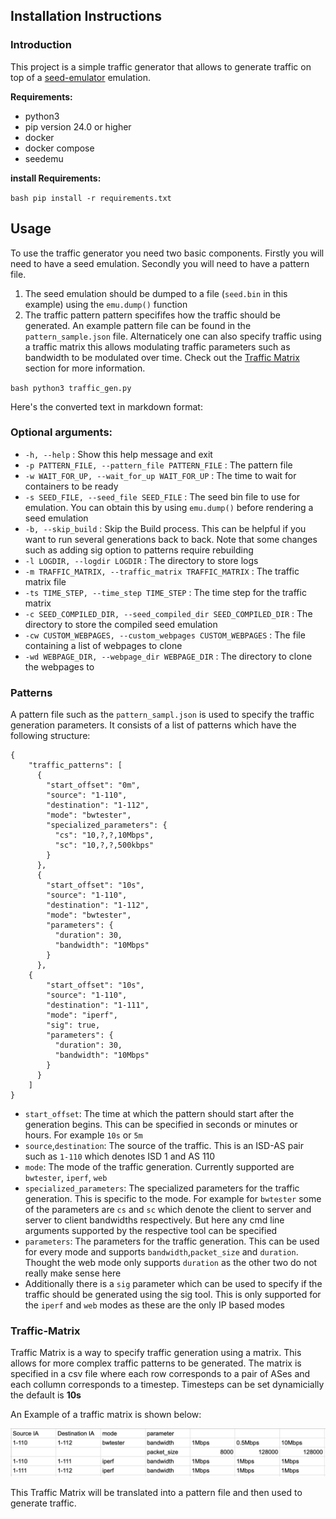 ## Installation Instructions

### Introduction

This project is a simple traffic generator that allows to generate traffic on top of a [seed-emulator](https://github.com/seed-labs/seed-emulator) emulation.

**Requirements:**
- python3 
- pip version 24.0 or higher
- docker
- docker compose
- seedemu

**install Requirements:**

``bash
pip install -r requirements.txt
``
## Usage

To use the traffic generator you need two basic components. Firstly you will need to have a seed emulation. Secondly you will need to have a pattern file.

1. The seed emulation should be dumped to a file (`seed.bin` in this example) using the `emu.dump()` function
2. The traffic pattern pattern specififes how the traffic should be generated. An example pattern file can be found in the `pattern_sample.json` file. Alternaticely one can also specify traffic using a traffic matrix this allows modulating traffic parameters such as bandwidth to be modulated over time. Check out the [Traffic Matrix](#Traffic-Matrix) section for more information.

``bash
python3 traffic_gen.py 
``

Here's the converted text in markdown format:

### Optional arguments:

* `-h, --help`  : Show this help message and exit
* `-p PATTERN_FILE, --pattern_file PATTERN_FILE`  : The pattern file
* `-w WAIT_FOR_UP, --wait_for_up WAIT_FOR_UP`  : The time to wait for containers to be ready
* `-s SEED_FILE, --seed_file SEED_FILE`  : 
    The seed bin file to use for emulation. You can obtain this by using
    `emu.dump()` before rendering a seed emulation
* `-b, --skip_build`  : Skip the Build process. This can be helpful if you want to run several
    generations back to back. Note that some changes such as adding sig option to
    patterns require rebuilding
* `-l LOGDIR, --logdir LOGDIR`  : The directory to store logs
* `-m TRAFFIC_MATRIX, --traffic_matrix TRAFFIC_MATRIX`  : The traffic matrix file
* `-ts TIME_STEP, --time_step TIME_STEP`  : The time step for the traffic matrix
* `-c SEED_COMPILED_DIR, --seed_compiled_dir SEED_COMPILED_DIR`  : The directory to store the compiled seed emulation
* `-cw CUSTOM_WEBPAGES, --custom_webpages CUSTOM_WEBPAGES`  : The file containing a list of webpages to clone
* `-wd WEBPAGE_DIR, --webpage_dir WEBPAGE_DIR`  : The directory to clone the webpages to


### Patterns

A pattern file such as the `pattern_sampl.json` is used to specify the traffic generation parameters. It consists of a list of patterns which have the following structure:
    
```
{
    "traffic_patterns": [
      {
        "start_offset": "0m",
        "source": "1-110",
        "destination": "1-112",
        "mode": "bwtester",
        "specialized_parameters": {
          "cs": "10,?,?,10Mbps",
          "sc": "10,?,?,500kbps"
        }
      },    
      {
        "start_offset": "10s",
        "source": "1-110",
        "destination": "1-112",
        "mode": "bwtester",
        "parameters": {
          "duration": 30,
          "bandwidth": "10Mbps"
        }
      },
    {
        "start_offset": "10s",
        "source": "1-110",
        "destination": "1-111",
        "mode": "iperf",
        "sig": true,
        "parameters": {
          "duration": 30,
          "bandwidth": "10Mbps"
        }
      }
    ]
}
```

- `start_offset`: The time at which the pattern should start after the generation begins. This can be specified in seconds or minutes or hours. For example `10s` or `5m`
- `source`,`destination`: The source of the traffic. This is an ISD-AS pair such as `1-110` which denotes ISD 1 and AS 110
- `mode`: The mode of the traffic generation. Currently supported are `bwtester`, `iperf`, `web`
- `specialized_parameters`: The specialized parameters for the traffic generation. This is specific to the mode. For example for `bwtester` some of the parameters are `cs` and `sc` which denote the client to server and server to client bandwidths respectively. But here any cmd line arguments supported by the respective tool can be specified
- `parameters`: The parameters for the traffic generation. This can be used for every mode and supports `bandwidth`,`packet_size` and `duration`. Thought the web mode only supports `duration` as the other two do not really make sense here
- Additionally there is a `sig` parameter which can be used to specify if the traffic should be generated using the sig tool. This is only supported for the `iperf` and `web` modes as these are the only IP based modes


### Traffic-Matrix

Traffic Matrix is a way to specify traffic generation using a matrix. This allows for more complex traffic patterns to be generated. The matrix is specified in a csv file where each row corresponds to a pair of ASes and each collumn corresponds to a timestep. Timesteps can be set dynamicially the default is **10s**

An Example of a traffic matrix is shown below:


![Traffic Matrix](res/image.png)

This Traffic Matrix will be translated into a pattern file and then used to generate traffic.